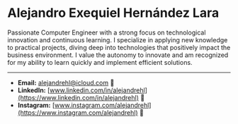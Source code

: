 # Alejandro Exequiel Hernández Lara

Passionate Computer Engineer with a strong focus on technological innovation and continuous learning. I specialize in applying new knowledge to practical projects, diving deep into technologies that positively impact the business environment. I value the autonomy to innovate and am recognized for my ability to learn quickly and implement efficient solutions.

---

- **Email:** [alejandrehl@icloud.com](mailto:alejandrehl@icloud.com) 📧
- **LinkedIn:** [www.linkedin.com/in/alejandrehl](https://www.linkedin.com/in/alejandrehl) 🔗
- **Instagram:** [www.instagram.com/alejandrehl](https://www.instagram.com/alejandrehl) 🔗
